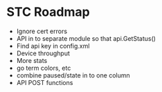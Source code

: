 # STC Roadmap

* Ignore cert errors
* API in to separate module so that api.GetStatus()
* Find api key in config.xml
* Device throughput
* More stats
* go term colors, etc
* combine paused/state in to one column
* API POST functions